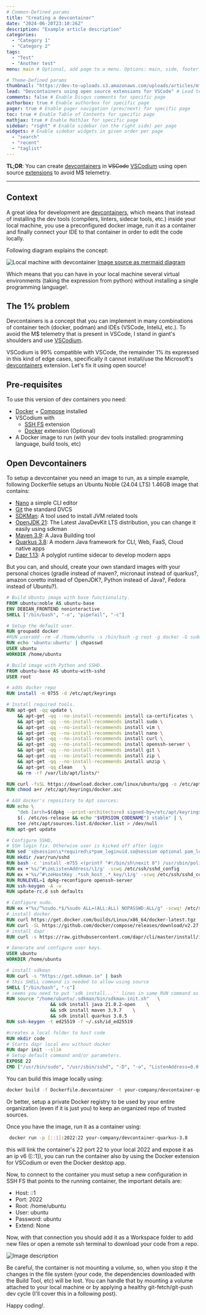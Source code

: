 ```yaml
---
# Common-Defined params
title: "Creating a devcontainer"
date: "2024-06-20T23:10:26Z"
description: "Example article description"
categories:
  - "Category 1"
  - "Category 2"
tags:
  - "Test"
  - "Another test"
menu: main # Optional, add page to a menu. Options: main, side, footer

# Theme-Defined params
thumbnail: "https://dev-to-uploads.s3.amazonaws.com/uploads/articles/mffvrwlp2ovvj4b7703m.jpg" # Thumbnail image
lead: "Devcontainers using open source extensions for VSCode" # Lead text
comments: false # Enable Disqus comments for specific page
authorbox: true # Enable authorbox for specific page
pager: true # Enable pager navigation (prev/next) for specific page
toc: true # Enable Table of Contents for specific page
mathjax: true # Enable MathJax for specific page
sidebar: "right" # Enable sidebar (on the right side) per page
widgets: # Enable sidebar widgets in given order per page
  - "search"
  - "recent"
  - "taglist"
---
```


**TL;DR**: You can create [devcontainers](https://code.visualstudio.com/docs/devcontainers/containers) in ~~VSCode~~ [VSCodium](https://vscodium.com/#why-does-this-exist) using open source [extensions](https://marketplace.visualstudio.com/items?itemName=Kelvin.vscode-sshfs) to avoid M$ telemetry.

---

## Context 

A great idea for development are [devcontainers](https://containers.dev/), which means that instead of installing the dev tools (compilers, linters, sidecar tools, etc.) inside your local machine, you use a preconfigured docker image, run it as a container and finally connect your IDE to that container in order to edit the code locally.

Following diagram explains the concept:

![Local machine with devcontainer](https://dev-to-uploads.s3.amazonaws.com/uploads/articles/rvt37jvjllv3lnb1cebe.png)
[Image source as mermaid diagram](https://gist.github.com/NicolasBohorquez/7a1e4aa629edb2c2e7fb1871fa63b6ca)

Which means that you can have in your local machine several virtual environments (taking the expression from python) without installing a single programming language!.

## The 1% problem

Devcontainers is a concept that you can implement in many combinations of container tech (docker, podman) and IDEs (VSCode, InteliJ, etc.). To avoid the M$ telemetry that is present in VSCode, I stand in giant's shoulders and use [VSCodium](https://vscodium.com).

VSCodium is 99% compatible with VSCode, the remainder 1% its expressed in this kind of edge cases, specifically it cannot install/use the Microsoft's [devcontainers](https://code.visualstudio.com/docs/devcontainers/containers) extension. Let's fix it using open source!

## Pre-requisites

To use this version of dev containers you need:

- [Docker](https://docs.docker.com) + [Compose](https://docs.docker.com/compose/) installed
- VSCodium with 
  - [SSH FS](https://marketplace.visualstudio.com/items?itemName=Kelvin.vscode-sshfs) extension 
  - [Docker](https://code.visualstudio.com/docs/containers/overview) extension (Optional)
- A Docker image to run (with your dev tools installed: programming language, build tools, etc)

## Open Devcontainers

To setup a devcontainer you need an image to run, as a simple example, following Dockerfile setups an Ubuntu Noble (24.04 LTS) 1.46GB image that contains:

- [Nano](https://www.nano-editor.org/) a simple CLI editor
- [Git](https://git-scm.com/) the standard DVCS
- [SDKMan](https://sdkman.io/): A tool used to install JVM related tools
- [OpenJDK 21](https://docs.aws.amazon.com/corretto/latest/corretto-21-ug/what-is-corretto-21.html): The Latest JavaDevKit LTS distribution, you can change it easily using sdkman 
- [Maven 3.9](https://maven.apache.org/): A Java Building tool
- [Quarkus 3.8](https://quarkus.io/blog/lts-releases/): A modern Java framework for CLI, Web, FaaS, Cloud native apps
- [Dapr 1.13](https://docs.dapr.io/concepts/overview/): A polyglot runtime sidecar to develop modern apps

But you can, and should, create your own standard images with your personal choices (gradle instead of maven?, micronaut instead of quarkus?, amazon coretto instead of OpenJDK?, Python instead of Java?, Fedora instead of Ubuntu?).

```Dockerfile
# Build Ubuntu image with base functionality.
FROM ubuntu:noble AS ubuntu-base
ENV DEBIAN_FRONTEND noninteractive
SHELL ["/bin/bash", "-o", "pipefail", "-c"]

# Setup the default user.
RUN groupadd docker 
#RUN useradd -rm -d /home/ubuntu -s /bin/bash -g root -g docker -G sudo ubuntu
RUN echo 'ubuntu:ubuntu' | chpasswd
USER ubuntu
WORKDIR /home/ubuntu

# Build image with Python and SSHD.
FROM ubuntu-base AS ubuntu-with-sshd
USER root

# adds docker repo
RUN install -m 0755 -d /etc/apt/keyrings

# Install required tools.
RUN apt-get -qq update \
    && apt-get -qq --no-install-recommends install ca-certificates \
    && apt-get -qq --no-install-recommends install sudo \
    && apt-get -qq --no-install-recommends install vim \
    && apt-get -qq --no-install-recommends install nano \
    && apt-get -qq --no-install-recommends install curl \
    && apt-get -qq --no-install-recommends install openssh-server \
    && apt-get -qq --no-install-recommends install git \
    && apt-get -qq --no-install-recommends install zip \
    && apt-get -qq --no-install-recommends install unzip \
    && apt-get -qq clean    \
    && rm -rf /var/lib/apt/lists/*

RUN curl -fsSL https://download.docker.com/linux/ubuntu/gpg -o /etc/apt/keyrings/docker.asc
RUN chmod a+r /etc/apt/keyrings/docker.asc

# Add docker's repository to Apt sources:
RUN echo \
    "deb [arch=$(dpkg --print-architecture) signed-by=/etc/apt/keyrings/docker.asc] https://download.docker.com/linux/ubuntu \
    $(. /etc/os-release && echo "$VERSION_CODENAME") stable" | \
    tee /etc/apt/sources.list.d/docker.list > /dev/null
RUN apt-get update

# Configure SSHD.
# SSH login fix. Otherwise user is kicked off after login
RUN sed 's@session\s*required\s*pam_loginuid.so@session optional pam_loginuid.so@g' -i /etc/pam.d/sshd
RUN mkdir /var/run/sshd
RUN bash -c 'install -m755 <(printf "#!/bin/sh\nexit 0") /usr/sbin/policy-rc.d'
RUN ex +'%s/^#\zeListenAddress/\1/g' -scwq /etc/ssh/sshd_config
RUN ex +'%s/^#\zeHostKey .*ssh_host_.*_key/\1/g' -scwq /etc/ssh/sshd_config
RUN RUNLEVEL=1 dpkg-reconfigure openssh-server
RUN ssh-keygen -A -v
RUN update-rc.d ssh defaults

# Configure sudo.
RUN ex +"%s/^%sudo.*$/%sudo ALL=(ALL:ALL) NOPASSWD:ALL/g" -scwq! /etc/sudoers
# install docker
RUN curl https://get.docker.com/builds/Linux/x86_64/docker-latest.tgz | tar xvz -C /tmp/ && mv /tmp/docker/docker /usr/bin/docker
RUN curl -SL https://github.com/docker/compose/releases/download/v2.27.1/docker-compose-linux-x86_64 -o /usr/local/bin/docker-compose
# install dapr
RUN curl -s https://raw.githubusercontent.com/dapr/cli/master/install/install.sh | /bin/bash -s 1.13.0

# Generate and configure user keys.
USER ubuntu  
WORKDIR /home/ubuntu

# install sdkman
RUN curl -s "https://get.sdkman.io" | bash
# this SHELL command is needed to allow using source
SHELL ["/bin/bash", "-c"]  
# seems you need to put 'sdk install...'' lines in same RUN command as 'source...'.
RUN source "/home/ubuntu/.sdkman/bin/sdkman-init.sh"   \
                && sdk install java 21.0.2-open    \
                && sdk install maven 3.9.7    \
                && sdk install quarkus 3.8.5
RUN ssh-keygen -t ed25519 -f ~/.ssh/id_ed25519

#creates a local folder to host code
RUN mkdir code
# Starts dapr local env without docker
RUN dapr init --slim
# Setup default command and/or parameters.
EXPOSE 22
CMD ["/usr/bin/sudo", "/usr/sbin/sshd", "-D", "-o", "ListenAddress=0.0.0.0"]
```
You can build this image locally using:

```sh
docker build -f Dockerfile.devcontainer -t your-company/devcontainer-quarkus-3.8 .
```
Or better, setup a private Docker registry to be used by your entire organization (even if it is just you) to keep an organized repo of trusted sources.

Once you have the image, run it as a container using:
```sh
 docker run -p [::1]:2022:22 your-company/devcontainer-quarkus-3.8
```
this will link the container's 22 port 22 to your local 2022 and expose it as an ip v6 ([::1]), you can run the container also by using the Docker extension for VSCodium or even the Docker desktop app.

Now, to connect to the container you must setup a new configuration in SSH FS that points to the running container, the important details are:

- Host: ::1  
- Port: 2022
- Root: /home/ubuntu
- User: ubuntu
- Password: ubuntu
- Extend: None

Now, with that connection you should add it as a Workspace folder to add new files or open a remote ssh terminal to download your code from a repo.

![Image description](https://dev-to-uploads.s3.amazonaws.com/uploads/articles/tiecbup46xjg7vf8wqkx.png)

Be careful, the container is not mounting a volume, so, when you stop it the changes in the file system (your code, the dependencies downloaded with the Build Tool, etc) will be lost. You can handle that by mounting a volume attached to your local machine or by applying a healthy git-fetch/git-push dev cycle (I'll cover this in a following post).

Happy coding!.
